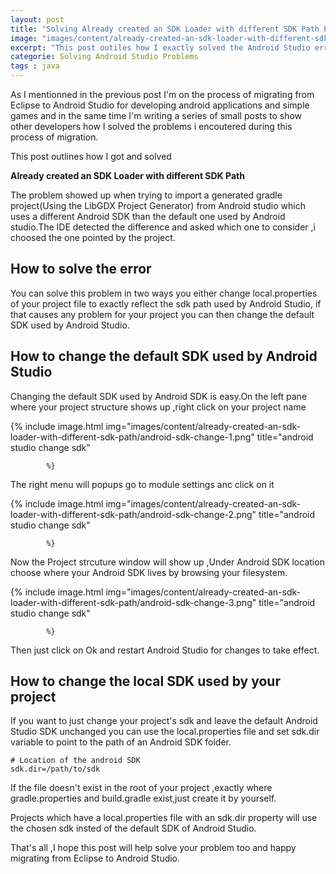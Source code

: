 ```yaml
---
layout: post
title: "Solving Already created an SDK Loader with different SDK Path Problem with Android Studio"
image: "images/content/already-created-an-sdk-loader-with-different-sdk-path/titleimage.png"
excerpt: "This post outiles how I exactly solved the Android Studio error: Already created an SDK Loader with different SDK Path" 
categorie: Solving Android Studio Problems 
tags : java 
---
```



As I mentionned in the previous post I'm on the process of migrating from Eclipse to Android Studio for developing android applications and simple games and in the same time I'm writing a series of small posts to show other developers how I solved the problems i encoutered during this process of migration.

This post outlines how I got and solved 
	
<b>Already created an SDK Loader with different SDK Path</b>

The problem showed up when trying to import a generated gradle project(Using the LibGDX Project Generator) from Android studio which uses a different Android SDK than the default one used by Android studio.The IDE detected the difference and asked which one to consider ,i choosed the one pointed by the project.   

How to solve the error
--------------------------

You can solve this problem in two ways you either change local.properties of your project file to exactly reflect the sdk path used by Android Studio, if that causes any problem for your project you can then change the default SDK used by Android Studio. 


How to change the default SDK used by Android Studio
-------------------------------------------------------

Changing the default SDK used by Android SDK is easy.On the left pane where your project structure shows up ,right click on your project name

{% include image.html
            img="images/content/already-created-an-sdk-loader-with-different-sdk-path/android-sdk-change-1.png"
            title="android studio change sdk"

            %}

The right menu will popups go to module settings anc click on it


{% include image.html
            img="images/content/already-created-an-sdk-loader-with-different-sdk-path/android-sdk-change-2.png"
            title="android studio change sdk"

            %}

Now the Project strcuture window will show up ,Under Android SDK location choose where your Android SDK lives by browsing your filesystem.  


{% include image.html
            img="images/content/already-created-an-sdk-loader-with-different-sdk-path/android-sdk-change-3.png"
            title="android studio change sdk"

            %}

Then just click on Ok and restart Android Studio for changes to take effect.

                   
How to change the local SDK used by your project
-------------------------------------------------------

If you want to just change your project's sdk and leave the default Android Studio SDK unchanged you can use the local.properties file and set sdk.dir variable to point to the path of an Android SDK folder.


	# Location of the android SDK
	sdk.dir=/path/to/sdk


If the file doesn't exist in the root of your project ,exactly where gradle.properties and build.gradle exist,just create it by yourself.

Projects which have a local.properties file with an sdk.dir property will use the chosen sdk insted of the default SDK of Android Studio.

That's all ,I hope this post will help solve your problem too and happy migrating from Eclipse to Android Studio.


